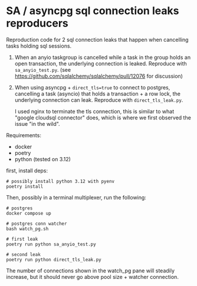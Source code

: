 # SA / asyncpg sql connection leaks reproducers

Reproduction code for 2 sql connection leaks that happen when cancelling tasks holding sql sessions.

1. When an anyio taskgroup is cancelled while a task in the group holds an open transaction, the
   underlying connection is leaked.
   Reproduce with `sa_anyio_test.py`.
   (see https://github.com/sqlalchemy/sqlalchemy/pull/12076 for discussion)
2. When using asyncpg + `direct_tls=true` to connect to postgres, cancelling a task (asyncio) that
   holds a transaction + a row lock, the underlying connection can leak.
   Reproduce with `direct_tls_leak.py`.

   I used nginx to terminate the tls connection, this is similar to what "google cloudsql connector"
   does, which is where we first observed the issue "in the wild".


Requirements:
- docker
- poetry
- python (tested on 3.12)


first, install deps:
```
# possibly install python 3.12 with pyenv
poetry install
```

Then, possibly in a terminal multiplexer, run the following:

```
# postgres
docker compose up

# postgres conn watcher
bash watch_pg.sh

# first leak
poetry run python sa_anyio_test.py

# second leak
poetry run python direct_tls_leak.py
```

The number of connections shown in the watch_pg pane will steadily increase, but it should never go
above pool size + watcher connection.
